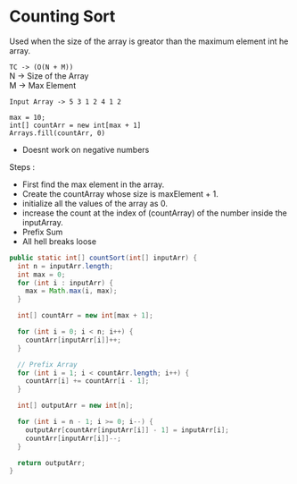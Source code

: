 # Counting Sort

Used when the size of the array is greator than the maximum element int he array.  
  
`TC -> (O(N + M))`  
N -> Size of the Array  
M -> Max Element  


```
Input Array -> 5 3 1 2 4 1 2

max = 10;
int[] countArr = new int[max + 1]
Arrays.fill(countArr, 0)
```

* Doesnt work on negative numbers

Steps : 
- First find the max element in the array. 
- Create the countArray whose size is maxElement + 1.
- initialize all the values of the array as 0.
- increase the count at the index of (countArray) of the number inside the inputArray.
- Prefix Sum 
- All hell breaks loose


```java
public static int[] countSort(int[] inputArr) {
  int n = inputArr.length;
  int max = 0;
  for (int i : inputArr) {
    max = Math.max(i, max);
  }

  int[] countArr = new int[max + 1];

  for (int i = 0; i < n; i++) {
    countArr[inputArr[i]]++;
  }

  // Prefix Array
  for (int i = 1; i < countArr.length; i++) {
    countArr[i] += countArr[i - 1];
  }

  int[] outputArr = new int[n];

  for (int i = n - 1; i >= 0; i--) {
    outputArr[countArr[inputArr[i]] - 1] = inputArr[i];
    countArr[inputArr[i]]--;
  }

  return outputArr;
}
```
